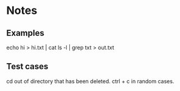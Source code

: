 # Notes

## Examples
echo hi > hi.txt | cat
ls -l | grep txt > out.txt


## Test cases
cd out of directory that has been deleted.
ctrl + c in random cases.